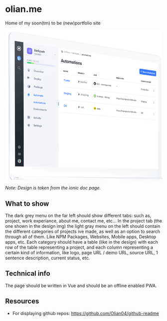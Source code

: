 # olian.me
Home of my soon(tm) to be (new)portfolio site

![](./design.PNG)

_Note: Design is taken from the ionic doc page._

## What to show

The dark grey menu on the far left should show different tabs: such as, project, work experiance, about me, contact me, etc...
In the project tab (the one shown in the design img) the light gray menu on the left should contain the different categories of projects ive made, as well as an option to search through all of them. Like NPM Packages, Websites, Mobile apps, Desktop apps, etc. Each category should have a table (like in the design) with each row of the table representing a project, and each column representing a certain kind of information, like logo, page URL / demo URL, source URL, 1 sentence description, current status, etc.


## Technical info

The page should be written in Vue and should be an offline enabled PWA.

## Resources

* For displaying github repos: https://github.com/Olian04/github-readme
